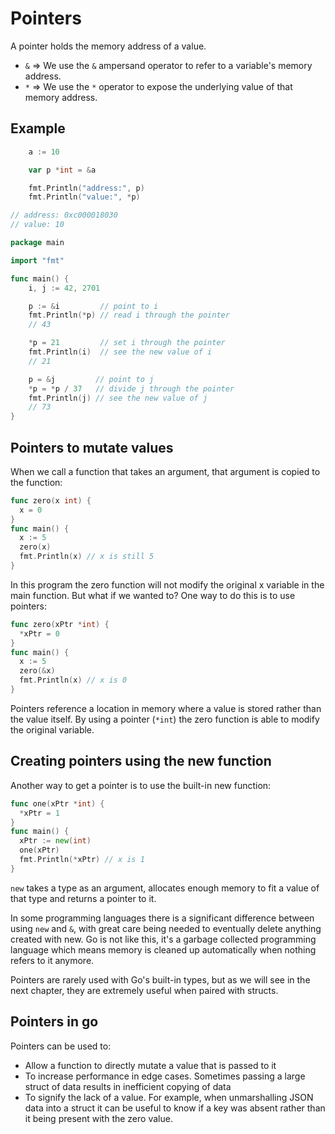 # Pointers

A pointer holds the memory address of a value.

- `&` => We use the `&` ampersand operator to refer to a variable's memory address.
- `*` => We use the `*` operator to expose the underlying value of that memory address.

## Example

```go
	a := 10

	var p *int = &a

	fmt.Println("address:", p)
	fmt.Println("value:", *p)

// address: 0xc000018030
// value: 10
```

```go
package main

import "fmt"

func main() {
    i, j := 42, 2701

    p := &i         // point to i
    fmt.Println(*p) // read i through the pointer
    // 43    

    *p = 21         // set i through the pointer
    fmt.Println(i)  // see the new value of i
    // 21

    p = &j         // point to j
    *p = *p / 37   // divide j through the pointer
    fmt.Println(j) // see the new value of j
    // 73
}
```

## Pointers to mutate values

When we call a function that takes an argument, that argument is copied to the function:

```go
func zero(x int) {
  x = 0
}
func main() {
  x := 5
  zero(x)
  fmt.Println(x) // x is still 5
}
```

In this program the zero function will not modify the original x variable in the main function. But what if we wanted to? One way to do this is to use pointers:

```go
func zero(xPtr *int) {
  *xPtr = 0
}
func main() {
  x := 5
  zero(&x)
  fmt.Println(x) // x is 0
}
```

Pointers reference a location in memory where a value is stored rather than the value itself. By using a pointer (`*int`) the zero function is able to modify the original variable.

## Creating pointers using the new function

Another way to get a pointer is to use the built-in new function:

```go
func one(xPtr *int) {
  *xPtr = 1
}
func main() {
  xPtr := new(int)
  one(xPtr)
  fmt.Println(*xPtr) // x is 1
}
```

`new` takes a type as an argument, allocates enough memory to fit a value of that type and returns a pointer to it.

In some programming languages there is a significant difference between using `new` and `&`, with great care being needed to eventually delete anything created with new. Go is not like this, it's a garbage collected programming language which means memory is cleaned up automatically when nothing refers to it anymore.

Pointers are rarely used with Go's built-in types, but as we will see in the next chapter, they are extremely useful when paired with structs.

## Pointers in go

Pointers can be used to:

- Allow a function to directly mutate a value that is passed to it
- To increase performance in edge cases. Sometimes passing a large struct of data results in inefficient copying of data
- To signify the lack of a value. For example, when unmarshalling JSON data into a struct it can be useful to know if a key was absent rather than it being present with the zero value.